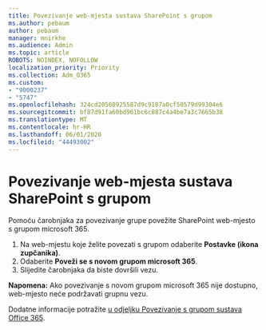 ```yaml
---
title: Povezivanje web-mjesta sustava SharePoint s grupom
ms.author: pebaum
author: pebaum
manager: mnirkhe
ms.audience: Admin
ms.topic: article
ROBOTS: NOINDEX, NOFOLLOW
localization_priority: Priority
ms.collection: Adm_O365
ms.custom:
- "9000237"
- "5747"
ms.openlocfilehash: 324cd20560925587d9c9187a0cf50579d99304e6
ms.sourcegitcommit: bf87d91fa60bd961bc6c887c4a4be7a3c7665b38
ms.translationtype: MT
ms.contentlocale: hr-HR
ms.lasthandoff: 06/01/2020
ms.locfileid: "44493002"
---
```

# <a name="connect-a-sharepoint-site-to-a-group"></a>Povezivanje web-mjesta sustava SharePoint s grupom

Pomoću čarobnjaka za povezivanje grupe povežite SharePoint web-mjesto s grupom microsoft 365.

1. Na web-mjestu koje želite povezati s grupom odaberite **Postavke (ikona zupčanika)**.
2. Odaberite **Poveži se s novom grupom microsoft 365**.
3. Slijedite čarobnjaka da biste dovršili vezu.

**Napomena:**  Ako povezivanje s novom grupom microsoft 365 nije dostupno, web-mjesto neće podržavati grupnu vezu.

Dodatne informacije potražite [u odjeljku Povezivanje s grupom sustava Office 365](https://docs.microsoft.com/sharepoint/dev/transform/modernize-connect-to-office365-group).